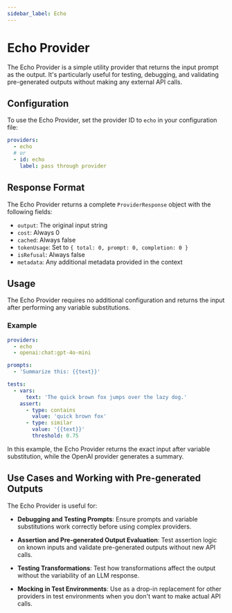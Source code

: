 ```yaml
---
sidebar_label: Echo
---
```


# Echo Provider

The Echo Provider is a simple utility provider that returns the input prompt as the output. It's particularly useful for testing, debugging, and validating pre-generated outputs without making any external API calls.

## Configuration

To use the Echo Provider, set the provider ID to `echo` in your configuration file:

```yaml
providers:
  - echo
  # or
  - id: echo
    label: pass through provider
```

## Response Format

The Echo Provider returns a complete `ProviderResponse` object with the following fields:

- `output`: The original input string
- `cost`: Always 0
- `cached`: Always false
- `tokenUsage`: Set to `{ total: 0, prompt: 0, completion: 0 }`
- `isRefusal`: Always false
- `metadata`: Any additional metadata provided in the context

## Usage

The Echo Provider requires no additional configuration and returns the input after performing any variable substitutions.

### Example

```yaml
providers:
  - echo
  - openai:chat:gpt-4o-mini

prompts:
  - 'Summarize this: {{text}}'

tests:
  - vars:
      text: 'The quick brown fox jumps over the lazy dog.'
    assert:
      - type: contains
        value: 'quick brown fox'
      - type: similar
        value: '{{text}}'
        threshold: 0.75
```

In this example, the Echo Provider returns the exact input after variable substitution, while the OpenAI provider generates a summary.

## Use Cases and Working with Pre-generated Outputs

The Echo Provider is useful for:

- **Debugging and Testing Prompts**: Ensure prompts and variable substitutions work correctly before using complex providers.

- **Assertion and Pre-generated Output Evaluation**: Test assertion logic on known inputs and validate pre-generated outputs without new API calls.

- **Testing Transformations**: Test how transformations affect the output without the variability of an LLM response.

- **Mocking in Test Environments**: Use as a drop-in replacement for other providers in test environments when you don't want to make actual API calls.
